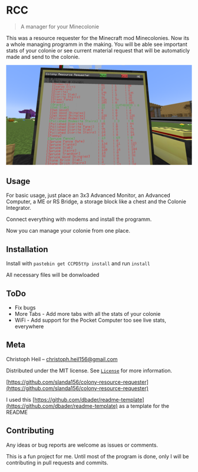 
# RCC

>A manager for your Minecolonie

This was a resource requester for the Minecraft mod Minecolonies.
Now its a whole managing programm in the making. You will be able see important stats of your colonie or see current material request that will be automaticly made and send to the colonie.

![Example Image of the manager](example.png)

## Usage

For basic usage, just place an 3x3 Advanced Monitor, an Advanced Computer, a ME or RS Bridge, a storage block like a chest and the Colonie Integrator.

Connect everything with modems and install the programm.

Now you can manage your colonie from one place.

## Installation

Install with `pastebin get CCPD5tYp install` and run `install`

All necessary files will be donwloaded

## ToDo

* Fix bugs
* More Tabs - Add more tabs with all the stats of your colonie
* WiFi - Add support for the Pocket Computer too see live stats, everywhere

## Meta

Christoph Heil – <christoph.heil156@gmail.com>

Distributed under the MIT license. See [``License``](LICENSE) for more information.

[https://github.com/slanda156/colony-resource-requester](https://github.com/slanda156/colony-resource-requester)

I used this [https://github.com/dbader/readme-template](https://github.com/dbader/readme-template) as a template for the README

## Contributing

Any ideas or bug reports are welcome as issues or comments.

This is a fun project for me. Until most of the program is done, only I will be contributing in pull requests and commits.
